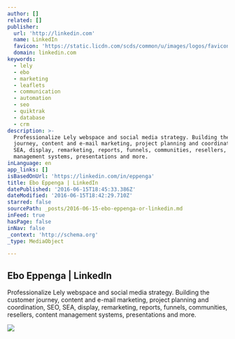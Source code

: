 ```yaml
---
author: []
related: []
publisher:
  url: 'http://linkedin.com'
  name: LinkedIn
  favicon: 'https://static.licdn.com/scds/common/u/images/logos/favicons/v1/favicon.ico'
  domain: linkedin.com
keywords:
  - lely
  - ebo
  - marketing
  - leaflets
  - communication
  - automation
  - seo
  - quiktrak
  - database
  - crm
description: >-
  Professionalize Lely webspace and social media strategy. Building the customer
  journey, content and e-mail marketing, project planning and coordination, SEO,
  SEA, display, remarketing, reports, funnels, communities, resellers, content
  management systems, presentations and more.
inLanguage: en
app_links: []
isBasedOnUrl: 'https://linkedin.com/in/eppenga'
title: Ebo Eppenga | LinkedIn
datePublished: '2016-06-15T18:45:33.386Z'
dateModified: '2016-06-15T18:42:29.710Z'
starred: false
sourcePath: _posts/2016-06-15-ebo-eppenga-or-linkedin.md
inFeed: true
hasPage: false
inNav: false
_context: 'http://schema.org'
_type: MediaObject

---
```

<article style=""><h1>Ebo Eppenga | LinkedIn</h1><p>Professionalize Lely webspace and social media strategy. Building the customer journey, content and e-mail marketing, project planning and coordination, SEO, SEA, display, remarketing, reports, funnels, communities, resellers, content management systems, presentations and more.</p><img src="https://media.licdn.com/mpr/mpr/shrinknp_200_200/p/7/005/097/1de/23dd7fa.jpg" /></article>